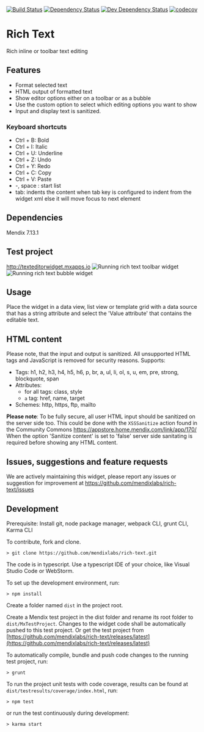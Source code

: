 [![Build Status](https://travis-ci.org/mendixlabs/rich-text.svg?branch=master)](https://travis-ci.org/mendixlabs/rich-text)
[![Dependency Status](https://david-dm.org/mendixlabs/rich-text.svg)](https://david-dm.org/mendixlabs/rich-text)
[![Dev Dependency Status](https://david-dm.org/mendixlabs/rich-text.svg#info=devDependencies)](https://david-dm.org/mendixlabs/rich-text#info=devDependencies)
[![codecov](https://codecov.io/gh/mendixlabs/rich-text/branch/master/graph/badge.svg)](https://codecov.io/gh/mendixlabs/rich-text)

# Rich Text
Rich inline or toolbar text editing

## Features
* Format selected text
* HTML output of formatted text
* Show editor options either on a toolbar or as a bubble
* Use the custom option to select which editing options you want to show
* Input and display text is sanitized.

### Keyboard shortcuts
* Ctrl + B: Bold
* Ctrl + I: Italic
* Ctrl + U: Underline
* Ctrl + Z: Undo
* Ctrl + Y: Redo
* Ctrl + C: Copy
* Ctrl + V: Paste
* -, space : start list
* tab: indents the content when tab key is configured to indent from the widget xml else it will move focus to next element

## Dependencies
Mendix 7.13.1

## Test project
http://texteditorwidget.mxapps.io
![Running rich text toolbar widget](/assets/Demo-Toolbar.png)
![Running rich text bubble widget](/assets/Demo-Bubble.png)

## Usage
Place the widget in a data view, list view or template grid with a data source that has a string attribute and select the 'Value attribute' that contains the editable text.

## HTML content
Please note, that the input and output is sanitized. All unsupported HTML tags and JavaScript is removed for security reasons.
Supports:
 * Tags: h1, h2, h3, h4, h5, h6, p, br, a, ul, li, ol, s, u, em, pre, strong, blockquote, span
 * Attributes:
   * for all tags: class, style
   * `a` tag: href, name, target
 * Schemes: http, https, ftp, mailto

**Please note**: To be fully secure, all user HTML input should be sanitized on the server side too. This could be done with the `XSSSanitize` action found in the Community Commons https://appstore.home.mendix.com/link/app/170/
When the option 'Sanitize content' is set to 'false' server side sanitating is required before showing any HTML content.

## Issues, suggestions and feature requests
We are actively maintaining this widget, please report any issues or suggestion for improvement at https://github.com/mendixlabs/rich-text/issues

## Development
Prerequisite: Install git, node package manager, webpack CLI, grunt CLI, Karma CLI

To contribute, fork and clone.

    > git clone https://github.com/mendixlabs/rich-text.git

The code is in typescript. Use a typescript IDE of your choice, like Visual Studio Code or WebStorm.

To set up the development environment, run:

    > npm install

Create a folder named `dist` in the project root.

Create a Mendix test project in the dist folder and rename its root folder to `dist/MxTestProject`. Changes to the widget code shall be automatically pushed to this test project.
Or get the test project from [https://github.com/mendixlabs/rich-text/releases/latest](https://github.com/mendixlabs/rich-text/releases/latest)

To automatically compile, bundle and push code changes to the running test project, run:

    > grunt

To run the project unit tests with code coverage, results can be found at `dist/testresults/coverage/index.html`, run:

    > npm test

or run the test continuously during development:

    > karma start
